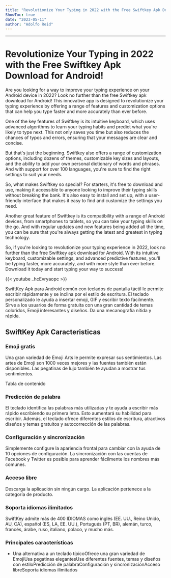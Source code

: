 ```yaml
---
title: "Revolutionize Your Typing in 2022 with the Free Swiftkey Apk Download for Android!"
ShowToc: true 
date: "2023-05-11"
author: "Adolfo Reid"
---
```

*****
# Revolutionize Your Typing in 2022 with the Free Swiftkey Apk Download for Android!

Are you looking for a way to improve your typing experience on your Android device in 2022? Look no further than the free Swiftkey apk download for Android! This innovative app is designed to revolutionize your typing experience by offering a range of features and customization options that can help you type faster and more accurately than ever before.

One of the key features of Swiftkey is its intuitive keyboard, which uses advanced algorithms to learn your typing habits and predict what you're likely to type next. This not only saves you time but also reduces the chances of typos and errors, ensuring that your messages are clear and concise.

But that's just the beginning. Swiftkey also offers a range of customization options, including dozens of themes, customizable key sizes and layouts, and the ability to add your own personal dictionary of words and phrases. And with support for over 100 languages, you're sure to find the right settings to suit your needs.

So, what makes Swiftkey so special? For starters, it's free to download and use, making it accessible to anyone looking to improve their typing skills without breaking the bank. It's also easy to install and set up, with a user-friendly interface that makes it easy to find and customize the settings you need.

Another great feature of Swiftkey is its compatibility with a range of Android devices, from smartphones to tablets, so you can take your typing skills on the go. And with regular updates and new features being added all the time, you can be sure that you're always getting the latest and greatest in typing technology.

So, if you're looking to revolutionize your typing experience in 2022, look no further than the free Swiftkey apk download for Android. With its intuitive keyboard, customizable settings, and advanced predictive features, you'll be typing faster, more accurately, and with more style than ever before. Download it today and start typing your way to success!

{{< youtube _hcEvryaopc >}} 



SwiftKey Apk para Android común con teclados de pantalla táctil le permite escribir rápidamente y se inclina por el estilo de escritura. El teclado personalizado le ayuda a insertar emoji, GIF y escribir texto fácilmente. Sirve a los usuarios de forma gratuita con una gran cantidad de temas coloridos, Emoji interesantes y diseños. Da una mecanografía nítida y rápida.
 
## SwiftKey Apk Caracteristicas
 
### Emoji gratis
 
Una gran variedad de Emoji Arts le permite expresar sus sentimientos. Las artes de Emoji son 1000 veces mejores y las fuentes también están disponibles. Las pegatinas de lujo también te ayudan a mostrar tus sentimientos.
 
Tabla de contenido
 
### Predicción de palabra
 
El teclado identifica las palabras más utilizadas y te ayuda a escribir más rápido escribiendo su primera letra. Esto aumentará su habilidad para escribir. Además, el teclado ofrece diferentes estilos de escritura, atractivos diseños y temas gratuitos y autocorrección de las palabras.
 
### Configuración y sincronización
 
Simplemente configure la apariencia frontal para cambiar con la ayuda de 10 opciones de configuración. La sincronización con las cuentas de Facebook y Twitter es posible para aprender fácilmente los nombres más comunes.
 
### Acceso libre
 
Descarga la aplicación sin ningún cargo. La aplicación pertenece a la categoría de producto.
 
### Soporta idiomas ilimitados
 
SwiftKey admite más de 400 IDIOMAS como inglés (EE. UU., Reino Unido, AU, CA), español (ES, LA, EE. UU.), Portugués (PT, BR), alemán, turco, francés, árabe, ruso, italiano, polaco, y mucho más.
 
### Principales características
 
- Una alternativa a un teclado típicoOfrece una gran variedad de EmojiUsa pegatinas elegantesUse diferentes fuentes, temas y diseños con estiloPredicción de palabraConfiguración y sincronizaciónAcceso libreSoporta idiomas ilimitados




